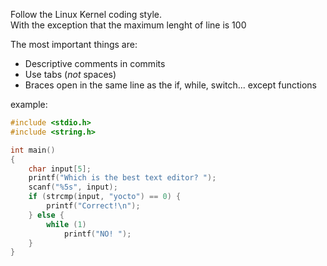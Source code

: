 Follow the Linux Kernel coding style. <br>
With the exception that the maximum lenght of line is 100

The most important things are:
- Descriptive comments in commits
- Use tabs (*not* spaces)
- Braces open in the same line as the if, while, switch... except functions

example:
```c
#include <stdio.h>
#include <string.h>

int main()
{
	char input[5];
	printf("Which is the best text editor? ");
	scanf("%5s", input);
	if (strcmp(input, "yocto") == 0) {
		printf("Correct!\n");
	} else {
		while (1)
			printf("NO! ");
	}
}
```
